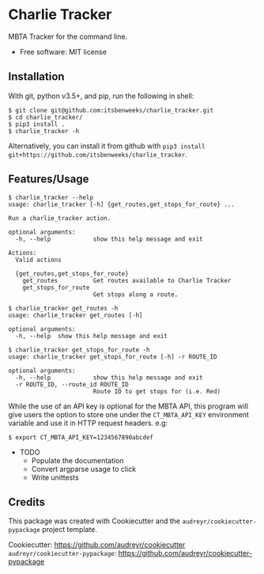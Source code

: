 Charlie Tracker
===============

MBTA Tracker for the command line.


* Free software: MIT license

Installation
------------

With git, python v3.5+, and pip, run the following in shell:

```
$ git clone git@github.com:itsbenweeks/charlie_tracker.git
$ cd charlie_tracker/
$ pip3 install .
$ charlie_tracker -h
```

Alternatively, you can install it from github with `pip3 install
git+https://github.com/itsbenweeks/charlie_tracker`.


Features/Usage
--------------
```
$ charlie_tracker --help
usage: charlie_tracker [-h] {get_routes,get_stops_for_route} ...

Run a charlie_tracker action.

optional arguments:
  -h, --help            show this help message and exit

Actions:
  Valid actions

  {get_routes,get_stops_for_route}
    get_routes          Get routes available to Charlie Tracker
    get_stops_for_route
                        Get stops along a route.
```

```
$ charlie_tracker get_routes -h
usage: charlie_tracker get_routes [-h]

optional arguments:
  -h, --help  show this help message and exit
```

```
$ charlie_tracker get_stops_for_route -h
usage: charlie_tracker get_stops_for_route [-h] -r ROUTE_ID

optional arguments:
  -h, --help            show this help message and exit
  -r ROUTE_ID, --route_id ROUTE_ID
                        Route ID to get stops for (i.e. Red)
```

While the use of an API key is optional for the MBTA API, this program will give
users the option to store one under the `CT_MBTA_API_KEY` environment variable
and use it in HTTP request headers. e.g:

```
$ export CT_MBTA_API_KEY=1234567890abcdef
```

* TODO
  * Populate the documentation
  * Convert argparse usage to click
  * Write unittests



Credits
-------

This package was created with Cookiecutter and the `audreyr/cookiecutter-pypackage` project template.

Cookiecutter: https://github.com/audreyr/cookiecutter
`audreyr/cookiecutter-pypackage`: https://github.com/audreyr/cookiecutter-pypackage
